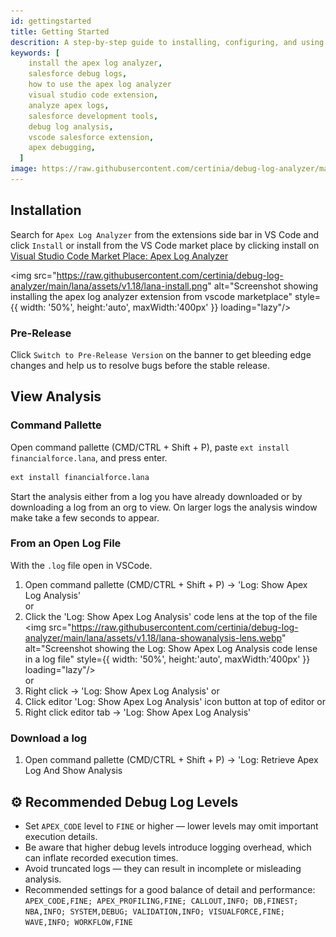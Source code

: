 ```yaml
---
id: gettingstarted
title: Getting Started
descrition: A step-by-step guide to installing, configuring, and using the Apex Log Analyzer extension for Visual Studio Code to analyze Salesforce Apex debug logs efficiently.
keywords: [
    install the apex log analyzer,
    salesforce debug logs,
    how to use the apex log analyzer
    visual studio code extension,
    analyze apex logs,
    salesforce development tools,
    debug log analysis,
    vscode salesforce extension,
    apex debugging,
  ]
image: https://raw.githubusercontent.com/certinia/debug-log-analyzer/main/lana/assets/v1.18/lana-timeline.png
---
```


## Installation

Search for `Apex Log Analyzer` from the extensions side bar in VS Code and click `Install` or
install from the VS Code market place by clicking install on [Visual Studio Code Market Place: Apex Log Analyzer](https://marketplace.visualstudio.com/items?itemName=financialforce.lana)

<img
src="https://raw.githubusercontent.com/certinia/debug-log-analyzer/main/lana/assets/v1.18/lana-install.png"
alt="Screenshot showing installing the apex log analyzer extension from vscode marketplace"
style={{
    width: '50%', height:'auto', maxWidth:'400px'
  }}
loading="lazy"/>

### Pre-Release

Click `Switch to Pre-Release Version` on the banner to get bleeding edge changes and help us to resolve bugs before the stable release.

## View Analysis

### Command Pallette

Open command pallette (CMD/CTRL + Shift + P), paste `ext install financialforce.lana`, and press enter.

```sh
ext install financialforce.lana
```

Start the analysis either from a log you have already downloaded or by downloading a log from an org to view.
On larger logs the analysis window make take a few seconds to appear.

### From an Open Log File

With the `.log` file open in VSCode.

1. Open command pallette (CMD/CTRL + Shift + P) -> 'Log: Show Apex Log Analysis'\
   or
1. Click the 'Log: Show Apex Log Analysis' code lens at the top of the file\
   <img
   src="https://raw.githubusercontent.com/certinia/debug-log-analyzer/main/lana/assets/v1.18/lana-showanalysis-lens.webp"
   alt="Screenshot showing the Log: Show Apex Log Analysis code lense in a log file"
   style={{
       width: '50%', height:'auto', maxWidth:'400px'
     }}
   loading="lazy"/>\
   or
1. Right click -> 'Log: Show Apex Log Analysis'
   or
1. Click editor 'Log: Show Apex Log Analysis' icon button at top of editor
   or
1. Right click editor tab -> 'Log: Show Apex Log Analysis'

### Download a log

1. Open command pallette (CMD/CTRL + Shift + P) -> 'Log: Retrieve Apex Log And Show Analysis

## ⚙️ Recommended Debug Log Levels

- Set `APEX_CODE` level to `FINE` or higher — lower levels may omit important execution details.
- Be aware that higher debug levels introduce logging overhead, which can inflate recorded execution times.
- Avoid truncated logs — they can result in incomplete or misleading analysis.
- Recommended settings for a good balance of detail and performance: `APEX_CODE,FINE; APEX_PROFILING,FINE; CALLOUT,INFO; DB,FINEST; NBA,INFO; SYSTEM,DEBUG; VALIDATION,INFO; VISUALFORCE,FINE; WAVE,INFO; WORKFLOW,FINE`
